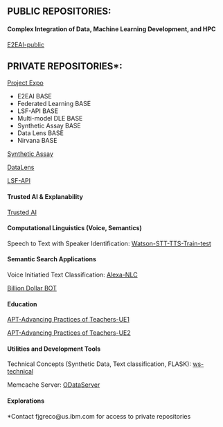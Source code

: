 ## PUBLIC REPOSITORIES:

#### Complex Integration of Data, Machine Learning Development, and HPC

[E2EAI-public](https://fjgreco.github.io/E2EAI-public/)

## PRIVATE REPOSITORIES*:

[Project Expo](https://fjgreco.github.io/ProjectExpo/) 

<ul>
<li>E2EAI BASE</li>

<li>Federated Learning BASE</li>
  
<li>LSF-API BASE</li>

<li>Multi-model DLE BASE</li>
  
<li>Synthetic Assay BASE</li>
  
<li>Data Lens BASE</li>
  
<li>Nirvana BASE</li>

</ul>

[Synthetic Assay](https://fjgreco.github.io/SyntheticAssay)
  
[DataLens](https://fjgreco.github.io/DataLens)

[LSF-API](https://fjgreco.github.io/LSF-API)

#### Trusted AI & Explanability

[Trusted AI](https://fjgreco.github.io/TrustedAI/)

#### Computational Linguistics (Voice, Semantics)

Speech to Text with Speaker Identification: [Watson-STT-TTS-Train-test](https://fjgreco.github.io/Watson-STT-TTS-Train-test/)

#### Semantic Search Applications

Voice Initiatied Text Classification: [Alexa-NLC](https://fjgreco.github.io/Alexa-NLC/)

[Billion Dollar BOT](https://fjgreco.github.io/BDB/)

#### Education

[APT-Advancing Practices of Teachers-UE1](https://fjgreco.github.io/UC-UE1/)  

[APT-Advancing Practices of Teachers-UE2](https://fjgreco.github.io/UC-UE2/) 

#### Utilities and Development Tools

Technical Concepts (Synthetic Data, Text classification, FLASK): [ws-technical](https://fjgreco.github.io/ws-technical/)

Memcache Server: [ODataServer](https://fjgreco.github.io/ODataServer/)

#### Explorations   

<p>*Contact fjgreco@us.ibm.com for access to private repositories<p>


